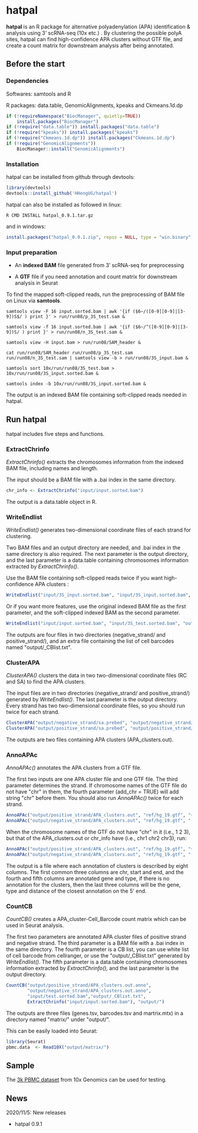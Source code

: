 # hatpal

**hatpal** is an R package for alternative polyadenylation (APA) identification & analysis using 3’ scRNA-seq (10x etc.) . By clustering the possible polyA sites, hatpal can find high-confidence APA clusters without GTF file, and create a count matrix for downstream analysis after being annotated.



## Before the start

### Dependencies

Softwares: samtools and R

R packages: data.table, GenomicAlignments, kpeaks and Ckmeans.1d.dp

```R
if (!requireNamespace("BiocManager", quietly=TRUE))
    install.packages("BiocManager")
if (!require("data.table")) install.packages("data.table")
if (!require("kpeaks")) install.packages("kpeaks")
if (!require("Ckmeans.1d.dp")) install.packages("Ckmeans.1d.dp")
if (!require("GenomicAlignments")) 
    BiocManager::install("GenomicAlignments")
```

### Installation

hatpal can be installed from github through devtools:

```R
library(devtools)
devtools::install_github('HHengUG/hatpal')
```

hatpal can also be installed as followed in linux:

```shell
R CMD INSTALL hatpal_0.9.1.tar.gz
```

and in windows:

```R
install.packages("hatpal_0.9.1.zip", repos = NULL, type = "win.binary")
```

### Input preparation

- An **indexed BAM** file generated from 3’ scRNA-seq for preprocessing

- A **GTF** file if you need annotation and count matrix for downstream analysis in Seurat

 To find the mapped soft-clipped reads,  run the preprocessing of BAM file on Linux via **samtools**.

```shell
samtools view -F 16 input.sorted.bam | awk '{if ($6~/([0-9][0-9]|[3-9])S$/ ) print }' > run/run08/p_3S_test.sam &

samtools view -f 16 input.sorted.bam | awk '{if ($6~/^([0-9][0-9]|[3-9])S/ ) print }' > run/run08/n_3S_test.sam &

samtools view -H input.bam > run/run08/SAM_header &

cat run/run08/SAM_header run/run08/p_3S_test.sam run/run08/n_3S_test.sam | samtools view -b > run/run08/3S_input.bam &

samtools sort 10x/run/run08/3S_test.bam > 10x/run/run08/3S_input.sorted.bam &

samtools index -b 10x/run/run08/3S_input.sorted.bam &
```

The output is an indexed BAM file containing soft-clipped reads needed in hatpal.



## Run hatpal

hatpal includes five steps and functions.

### ExtractChrinfo

*ExtractChrinfo()* extracts the chromosomes information from the indexed BAM file, including names and length.

The input should be a BAM file with a .bai index in the same directory.

```R
chr_info <- ExtractChrinfo("input/input.sorted.bam")
```

The output is a data.table object in R.

### WriteEndlist

*WriteEndlist()* generates two-dimensional coordinate files of each strand for clustering.

Two BAM files and an output directory are needed, and .bai index in the same directory is also required. The next parameter is the output directory, and the last parameter is a data.table containing chromosomes information extracted by *ExtractChrinfo()*.

Use the BAM file containing soft-clipped reads twice if you want high-confidence APA clusters :

```R
WriteEndlist("input/3S_input.sorted.bam", "input/3S_input.sorted.bam", "output/", ExtractChrinfo("input/3S_test.sorted.bam"))
```

Or if you want more features, use the original indexed BAM file as the first parameter, and the soft-clipped indexed BAM as the second parameter.

```R
WriteEndlist("input/input.sorted.bam", "input/3S_test.sorted.bam", "output/", ExtractChrinfo("input/input.sorted.bam"))
```

The outputs are four files in two directories (negative_strand/ and positive_strand/), and an extra file containing the list of cell barcodes named "output/_CBlist.txt".

### ClusterAPA

*ClusterAPA()* clusters the data in two two-dimensional coordinate files (RC and SA) to find the APA clusters.

The input files are in two directories (negative_strand/ and positive_strand/) generated by *WriteEndlist()*. The last parameter is the output directory. Every strand has two two-dimensional coordinate files,  so you should run twice for each strand. 

```R
ClusterAPA("output/negative_strand/sa.prebed", "output/negative_strand/sa.prebed", "output/negative_strand/")
ClusterAPA("output/positive_strand/sa.prebed", "output/positive_strand/sa.prebed", "output/positive_strand/")
```

The outputs are two files containing APA clusters (APA_clusters.out).

### AnnoAPAc

*AnnoAPAc()* annotates the APA clusters from a GTF file.

The first two inputs are  one APA cluster file and one GTF file. The third parameter determines the strand. If chromosome names of the GTF file do not have "chr" in them, the fourth parameter (add_chr = TRUE) will add string "chr" before them. You should also run *AnnoAPAc()* twice for each strand.

```R
AnnoAPAc("output/positive_strand/APA_clusters.out", "ref/hg_19.gtf", "+")
AnnoAPAc("output/negative_strand/APA_clusters.out", "ref/hg_19.gtf", "-")
```

When the chromosome names of the GTF do not have "chr" in it (i.e., 1 2 3), but that of the APA_clusters.out or chr_info have (i.e., chr1 chr2 chr3), run:

```R
AnnoAPAc("output/positive_strand/APA_clusters.out", "ref/hg_19.gtf", "+", add_chr = TRUE)
AnnoAPAc("output/negative_strand/APA_clusters.out", "ref/hg_19.gtf", "-", add_chr = TRUE)
```

The output is a file where each annotation of clusters is described by eight columns. The first common three columns are chr, start and end, and the fourth and fifth columns are annotated gene and type, if there is no annotation for the clusters, then the last three columns will be the gene, type and distance of the closest annotation on the 5' end.

### CountCB

*CountCB()* creates a APA_cluster-Cell_Barcode count matrix which can be used in Seurat analysis.

The first two parameters are annotated APA cluster files of positive strand and negative strand. The third parameter is a BAM file with a .bai index in the same directory. The fourth parameter is a CB list, you can use white list of cell barcode from cellranger, or  use the "output/_CBlist.txt" generated by *WriteEndlist()*. The fifth parameter is a data.table containing chromosomes information extracted by *ExtractChrinfo(),* and the last parameter is the output directory.

```R
CountCB("output/positive_strand/APA_clusters.out.anno", 
        "output/negative_strand/APA_clusters.out.anno", 
        "input/test.sorted.bam","output/_CBlist.txt", 
        ExtractChrinfo("input/input.sorted.bam"), "output/")
```

The outputs are three files (genes.tsv, barcodes.tsv and martrix.mtx) in a directory named "matrix/" under "output/". 

This can be easily loaded into Seurat:

```R
library(Seurat)
pbmc.data  <- Read10X("output/matrix/")
```



## Sample 

The [3k PBMC dataset](https://support.10xgenomics.com/single-cell-gene-expression/datasets/1.0.0/pbmc3k) from 10x Genomics can be used for testing.



## News

2020/11/5: New releases

- hatpal 0.9.1

